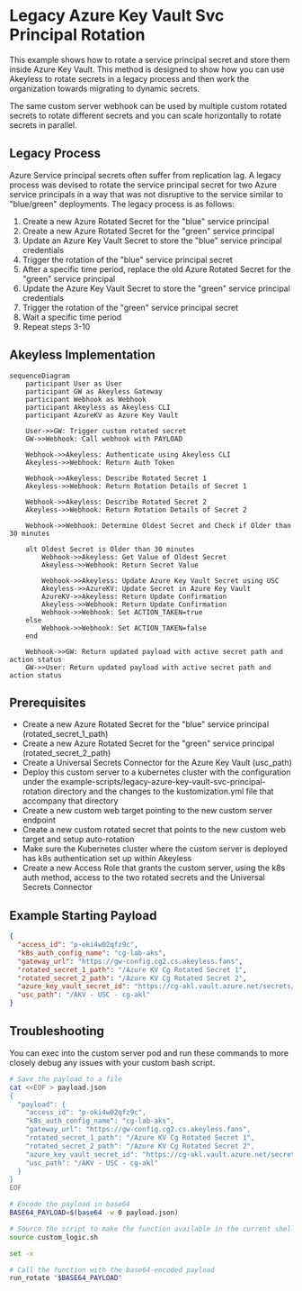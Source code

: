 # Legacy Azure Key Vault Svc Principal Rotation

This example shows how to rotate a service principal secret and store them inside Azure Key Vault. This method is designed to show how you can use Akeyless to rotate secrets in a legacy process and then work the organization towards migrating to dynamic secrets.

The same custom server webhook can be used by multiple custom rotated secrets to rotate different secrets and you can scale horizontally to rotate secrets in parallel.

## Legacy Process

Azure Service principal secrets often suffer from replication lag. A legacy process was devised to rotate the service principal secret for two Azure service principals in a way that was not disruptive to the service similar to "blue/green" deployments. The legacy process is as follows:

1. Create a new Azure Rotated Secret for the "blue" service principal
2. Create a new Azure Rotated Secret for the "green" service principal
3. Update an Azure Key Vault Secret to store the "blue" service principal credentials
4. Trigger the rotation of the "blue" service principal secret
5. After a specific time period, replace the old Azure Rotated Secret for the "green" service principal
6. Update the Azure Key Vault Secret to store the "green" service principal credentials
7. Trigger the rotation of the "green" service principal secret
9. Wait a specific time period
10. Repeat steps 3-10

## Akeyless Implementation

```mermaid
sequenceDiagram
    participant User as User
    participant GW as Akeyless Gateway
    participant Webhook as Webhook
    participant Akeyless as Akeyless CLI
    participant AzureKV as Azure Key Vault

    User->>GW: Trigger custom rotated secret
    GW->>Webhook: Call webhook with PAYLOAD

    Webhook->>Akeyless: Authenticate using Akeyless CLI
    Akeyless->>Webhook: Return Auth Token

    Webhook->>Akeyless: Describe Rotated Secret 1
    Akeyless->>Webhook: Return Rotation Details of Secret 1

    Webhook->>Akeyless: Describe Rotated Secret 2
    Akeyless->>Webhook: Return Rotation Details of Secret 2

    Webhook->>Webhook: Determine Oldest Secret and Check if Older than 30 minutes

    alt Oldest Secret is Older than 30 minutes
        Webhook->>Akeyless: Get Value of Oldest Secret
        Akeyless->>Webhook: Return Secret Value

        Webhook->>Akeyless: Update Azure Key Vault Secret using USC
        Akeyless->>AzureKV: Update Secret in Azure Key Vault
        AzureKV->>Akeyless: Return Update Confirmation
        Akeyless->>Webhook: Return Update Confirmation
        Webhook->>Webhook: Set ACTION_TAKEN=true
    else
        Webhook->>Webhook: Set ACTION_TAKEN=false
    end

    Webhook->>GW: Return updated payload with active secret path and action status
    GW->>User: Return updated payload with active secret path and action status
```

## Prerequisites

- Create a new Azure Rotated Secret for the "blue" service principal (rotated_secret_1_path)
- Create a new Azure Rotated Secret for the "green" service principal (rotated_secret_2_path)
- Create a Universal Secrets Connector for the Azure Key Vault (usc_path)
- Deploy this custom server to a kubernetes cluster with the configuration under the example-scripts/legacy-azure-key-vault-svc-principal-rotation directory and the changes to the kustomization.yml file that accompany that directory
- Create a new custom web target pointing to the new custom server endpoint
- Create a new custom rotated secret that points to the new custom web target and setup auto-rotation
- Make sure the Kubernetes cluster where the custom server is deployed has k8s authentication set up within Akeyless
- Create a new Access Role that grants the custom server, using the k8s auth method, access to the two rotated secrets and the Universal Secrets Connector


## Example Starting Payload

```json
{
  "access_id": "p-oki4w02qfz9c",
  "k8s_auth_config_name": "cg-lab-aks",
  "gateway_url": "https://gw-config.cg2.cs.akeyless.fans",
  "rotated_secret_1_path": "/Azure KV Cg Rotated Secret 1",
  "rotated_secret_2_path": "/Azure KV Cg Rotated Secret 2",
  "azure_key_vault_secret_id": "https://cg-akl.vault.azure.net/secrets/azure-sp-ready",
  "usc_path": "/AKV - USC - cg-akl"
}
```

## Troubleshooting

You can exec into the custom server pod and run these commands to more closely debug any issues with your custom bash script.

```bash
# Save the payload to a file
cat <<EOF > payload.json
{
  "payload": {
    "access_id": "p-oki4w02qfz9c",
    "k8s_auth_config_name": "cg-lab-aks",
    "gateway_url": "https://gw-config.cg2.cs.akeyless.fans",
    "rotated_secret_1_path": "/Azure KV Cg Rotated Secret 1",
    "rotated_secret_2_path": "/Azure KV Cg Rotated Secret 2",
    "azure_key_vault_secret_id": "https://cg-akl.vault.azure.net/secrets/azure-sp-ready",
    "usc_path": "/AKV - USC - cg-akl"
  }
}
EOF

# Encode the payload in base64
BASE64_PAYLOAD=$(base64 -w 0 payload.json)

# Source the script to make the function available in the current shell
source custom_logic.sh

set -x

# Call the function with the base64-encoded payload
run_rotate "$BASE64_PAYLOAD"
```
